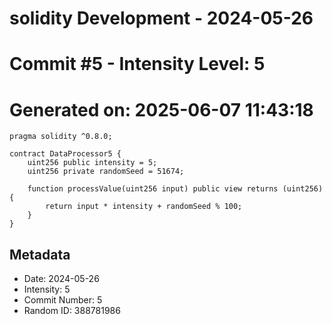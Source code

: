 ﻿# solidity Development - 2024-05-26
# Commit #5 - Intensity Level: 5
# Generated on: 2025-06-07 11:43:18
```solidity
pragma solidity ^0.8.0;

contract DataProcessor5 {
    uint256 public intensity = 5;
    uint256 private randomSeed = 51674;

    function processValue(uint256 input) public view returns (uint256) {
        return input * intensity + randomSeed % 100;
    }
}
```
## Metadata
- Date: 2024-05-26
- Intensity: 5
- Commit Number: 5
- Random ID: 388781986
